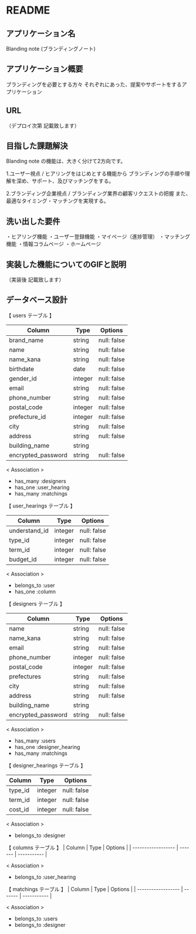 # README


## アプリケーション名

Blanding note (ブランディングノート)

## アプリケーション概要

ブランディングを必要とする方々
それぞれにあった、提案やサポートをするアプリケーション

## URL

（デプロイ次第 記載致します）

## 目指した課題解決

Blanding note の機能は、大きく分けて2方向です。

  1.ユーザー視点 / ヒアリングをはじめとする機能から
    ブランディングの手順や理解を深め、サポート、及びマッチングをする。

  2.ブランディング企業視点 / ブランディング業界の顧客リクエストの把握
    また、最適なタイミング・マッチングを実現する。

## 洗い出した要件

・ヒアリング機能
・ユーザー登録機能
・マイページ（進捗管理）
・マッチング機能
・情報コラムページ
・ホームページ

## 実装した機能についてのGIFと説明

（実装後 記載致します）

## データベース設計

【 users テーブル 】

| Column             | Type    | Options     |
| ------------------ | ------- | ----------- |
| brand_name         | string  | null: false |
| name               | string  | null: false |
| name_kana          | string  | null: false |
| birthdate          | date    | null: false |
| gender_id          | integer | null: false |
| email              | string  | null: false |
| phone_number       | string  | null: false |
| postal_code        | integer | null: false |
| prefecture_id      | integer | null: false |
| city               | string  | null: false |
| address            | string  | null: false |
| building_name      | string  |             |
| encrypted_password | string  | null: false |

< Association >
- has_many :designers
- has_one :user_hearing
- has_many :matchings


【 user_hearings テーブル 】

| Column             | Type    | Options     |
| ------------------ | ------- | ----------- |
| understand_id      | integer | null: false |
| type_id            | integer | null: false |
| term_id            | integer | null: false |
| budget_id          | integer | null: false |

< Association >
- belongs_to :user
- has_one :column


【 designers テーブル 】

| Column             | Type       | Options                        |
| ------------------ | ---------- | ------------------------------ |
| name               | string     | null: false                    |
| name_kana          | string     | null: false                    |
| email              | string     | null: false                    |
| phone_number       | integer    | null: false                    |
| postal_code        | integer    | null: false                    |
| prefectures        | string     | null: false                    |
| city               | string     | null: false                    |
| address            | string     | null: false                    |
| building_name      | string     |                                |
| encrypted_password | string     | null: false                    |

< Association >
- has_many :users
- has_one :designer_hearing
- has_many :matchings


【 designer_hearings テーブル 】

| Column             | Type    | Options     |
| ------------------ | ------- | ----------- |
| type_id            | integer | null: false |
| term_id            | integer | null: false |
| cost_id            | integer | null: false |

< Association >
- belongs_to :designer


【 columns テーブル 】
| Column             | Type    | Options     |
| ------------------ | ------- | ----------- |

< Association >
- belongs_to :user_hearing


【 matchings テーブル 】
| Column             | Type    | Options     |
| ------------------ | ------- | ----------- |

< Association >
- belongs_to :users
- belongs_to :designer